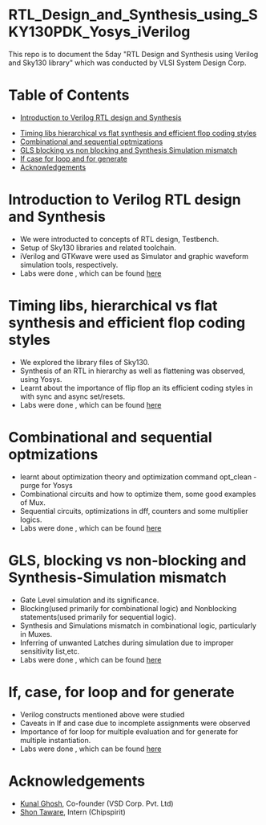 # RTL_Design_and_Synthesis_using_SKY130PDK_Yosys_iVerilog
This repo is to document the 5day "RTL Design and Synthesis using Verilog and Sky130 library" which was conducted by VLSI System Design Corp.

# Table of Contents
  * [ Introduction to Verilog RTL design and Synthesis](https://github.com/iamrk-vlsi/RTL_Design_and_Synthesis_using_SKY130PDK_Yosys_iVerilog/blob/main/README.md#Introduction-to-Verilog-RTL-design-and-Synthesis)
- [Timing libs hierarchical vs flat synthesis and efficient flop coding styles](https://github.com/iamrk-vlsi/RTL_Design_and_Synthesis_using_SKY130PDK_Yosys_iVerilog/blob/main/README.md#Timing-libs-hierarchical-vs-flat-synthesis-and-efficient-flop-coding-styles)
- [Combinational and sequential optmizations](#Combinational-and-sequential-optmizations)
- [GLS blocking vs non blocking and Synthesis Simulation mismatch](https://github.com/iamrk-vlsi/RTL_Design_and_Synthesis_using_SKY130PDK_Yosys_iVerilog/blob/main/README.md#GLS-blocking-vs-non-blocking-and-Synthesis-Simulation-mismatch) 
- [If case for loop and for generate](https://github.com/iamrk-vlsi/RTL_Design_and_Synthesis_using_SKY130PDK_Yosys_iVerilog/blob/main/README.md#If-case-for-loop-and-for-generate)
- [Acknowledgements](https://github.com/iamrk-vlsi/RTL_Design_and_Synthesis_using_SKY130PDK_Yosys_iVerilog/blob/main/README.md#Acknowledgements)

# Introduction to Verilog RTL design and Synthesis
- We were introducted to concepts of RTL design, Testbench.
- Setup of Sky130 libraries and related toolchain.
- iVerilog and GTKwave were used as Simulator and graphic waveform simulation tools, respectively.
- Labs were done , which can be found [here](https://github.com/iamrk-vlsi/RTL_Design_and_Synthesis_using_SKY130PDK_Yosys_iVerilog/tree/main/D1/Labs)
# Timing libs, hierarchical vs flat synthesis and efficient flop coding styles  
- We explored the library files of Sky130.
- Synthesis of an RTL in hierarchy as well as flattening was observed, using Yosys.
- Learnt about the importance of flip flop an its efficient coding styles in with sync and async set/resets.
- Labs were done , which can be found [here](https://github.com/iamrk-vlsi/RTL_Design_and_Synthesis_using_SKY130PDK_Yosys_iVerilog/tree/main/D2/Labs)
# Combinational and sequential optmizations
- learnt about optimization theory and optimization command opt_clean -purge for Yosys
- Combinational circuits and how to optimize them, some good examples of Mux.
- Sequential circuits, optimizations in dff, counters and some multiplier logics.
- Labs were done , which can be found [here](https://github.com/iamrk-vlsi/RTL_Design_and_Synthesis_using_SKY130PDK_Yosys_iVerilog/tree/main/D3/Labs)
# GLS, blocking vs non-blocking and Synthesis-Simulation mismatch
- Gate Level simulation and its significance.
- Blocking(used primarily for combinational logic) and Nonblocking statements(used primarily for sequential logic).
- Synthesis and Simulations mismatch in combinational logic, particularly in Muxes.
- Inferring of unwanted Latches during simulation due to improper sensitivity list,etc.
- Labs were done , which can be found [here](https://github.com/iamrk-vlsi/RTL_Design_and_Synthesis_using_SKY130PDK_Yosys_iVerilog/tree/main/D4/Labs)
# If, case, for loop and for generate
- Verilog constructs mentioned above were studied
- Caveats in If and case due to incomplete assignments were observed
- Importance of for loop for multiple evaluation and for generate for multiple instantiation.
- Labs were done , which can be found [here](https://github.com/iamrk-vlsi/RTL_Design_and_Synthesis_using_SKY130PDK_Yosys_iVerilog/tree/main/D5/Labs)
# Acknowledgements
- [Kunal Ghosh](https://github.com/kunalg123), Co-founder (VSD Corp. Pvt. Ltd)
- [Shon Taware](https://github.com/ShonTaware), Intern (Chipspirit)
